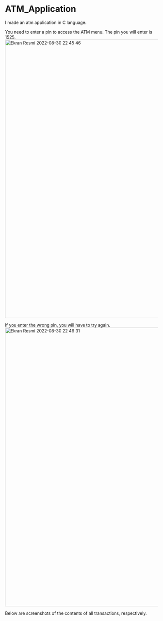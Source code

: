 # ATM_Application
I made an atm application in C language.


You need to enter a pin to access the ATM menu. The pin you will enter is 1525.
<img width="914" alt="Ekran Resmi 2022-08-30 22 45 46" src="https://user-images.githubusercontent.com/111610326/187530141-150be981-777b-49a7-b780-a8ec383db0e2.png">


If you enter the wrong pin, you will have to try again.
<img width="915" alt="Ekran Resmi 2022-08-30 22 46 31" src="https://user-images.githubusercontent.com/111610326/187530186-0916c97b-2939-45ca-9ec0-f4ae62696d19.png">


Below are screenshots of the contents of all transactions, respectively.
